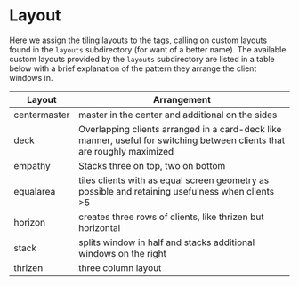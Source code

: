 # Layout

Here we assign the tiling layouts to the tags, calling on custom layouts found
in the `layouts` subdirectory (for want of a better name). The available custom
layouts provided by the `layouts` subdirectory are listed in a table below with
a brief explanation of the pattern they arrange the client windows in.

| Layout       | Arrangement                                                                                                              |
| ------------ | ------------------------------------------------------------------------------------------------------------------------ |
| centermaster | master in the center and additional on the sides                                                                         |
| deck         | Overlapping clients arranged in a card-deck like manner, useful for switching between clients that are roughly maximized |
| empathy      | Stacks three on top, two on bottom                                                                                       |
| equalarea    | tiles clients with as equal screen geometry as possible and retaining usefulness when clients >5                         |
| horizon      | creates three rows of clients, like thrizen but horizontal                                                               |
| stack        | splits window in half and stacks additional windows on the right                                                         |
| thrizen      | three column layout                                                                                                      |

